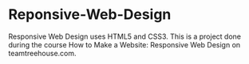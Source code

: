 # Reponsive-Web-Design
Responsive Web Design uses HTML5 and CSS3. This is a project done during the course How to Make a Website: Responsive Web Design on teamtreehouse.com.
